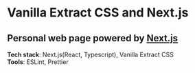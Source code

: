 # Vanilla Extract CSS and Next.js

## Personal web page powered by [Next.js](https://nextjs.org/)

**Tech stack**: Next.js(React, Typescript), Vanilla Extract CSS  
**Tools**: ESLint, Prettier
